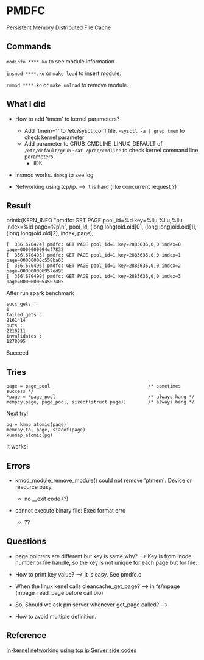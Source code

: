 # PMDFC
Persistent Memory Distributed File Cache

## Commands

```modinfo ****.ko``` to see module information

```insmod ****.ko``` or ```make load``` to insert module.

```rmmod ****.ko``` or ```make unload``` to remove module.


## What I did

* How to add 'tmem' to kernel parameters?
  - Add 'tmem=1' to /etc/sysctl.conf file. 
    -```sysctl -a | grep tmem``` to check kernel parameter
  - Add parameter to GRUB_CMDLINE_LINUX_DEFAULT of ```/etc/default/grub```
    -```cat /proc/cmdline``` to check kernel command line parameters.
    - IDK

* insmod works. ```dmesg``` to see log

* Networking using tcp/ip. --> it is hard (like concurrent request ?)

## Result

printk(KERN_INFO "pmdfc: GET PAGE pool_id=%d key=%llu,%llu,%llu index=%ld page=%p\n", pool_id, 
		(long long)oid.oid[0], (long long)oid.oid[1], (long long)oid.oid[2], index, page);

```
[  356.670474] pmdfc: GET PAGE pool_id=1 key=2883636,0,0 index=0 page=0000000094cf7832
[  356.670493] pmdfc: GET PAGE pool_id=1 key=2883636,0,0 index=1 page=00000000c558ba63
[  356.670496] pmdfc: GET PAGE pool_id=1 key=2883636,0,0 index=2 page=000000006957ed95
[  356.670499] pmdfc: GET PAGE pool_id=1 key=2883636,0,0 index=3 page=0000000054507405
```

After run spark benchmark

```
succ_gets :
1
failed_gets :
2161414
puts :
2216211
invalidates :
1278095
```

Succeed

## Tries

```
page = page_pool									/* sometimes success */
*page = *page_pool									/* always hang */
mempcy(page, page_pool, sizeof(struct page))		/* always hang */
```

Next try!

```
pg = kmap_atomic(page)
memcpy(to, page, sizeof(page)
kunmap_atomic(pg)
```

It works!


## Errors

* kmod_module_remove_module() could not remove 'ptmem': Device or resource busy.
  - no __exit code (?)

* cannot execute binary file: Exec format erro
  - ??

## Questions

* page pointers are different but key is same why?
--> Key is from inode number or file handle, so the key is not unique for each page but for file.

* How to print key value?
--> It is easy. See pmdfc.c

* When the linux kenel calls cleancache_get_page?
--> in fs/mpage (mpage_read_page before call bio)

* So, Should we ask pm server whenever get_page called?
--> 

* How to avoid multiple definition.


## Reference

[In-kernel networking using tcp ip](https://github.com/abysamross/simple-linux-kernel-tcp-client-server)
[Server side codes](https://github.com/byeongkeonLee/PM_disaggregated_serverside)
